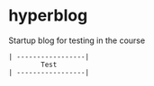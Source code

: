 # hyperblog
Startup blog for testing in the course    

    | -----------------|
            Test
    | -----------------|